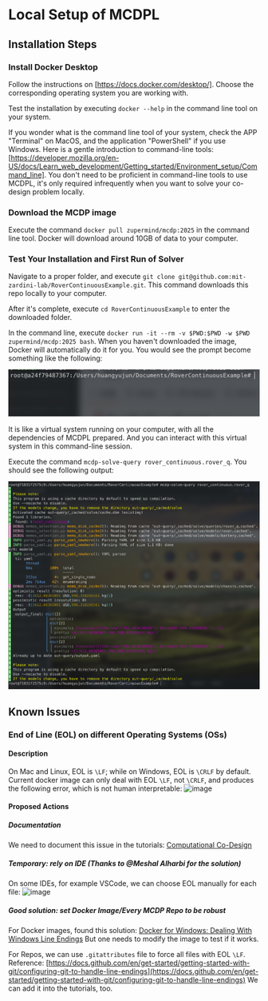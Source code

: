 # Local Setup of MCDPL

## Installation Steps

### Install Docker Desktop

Follow the instructions on [https://docs.docker.com/desktop/].
Choose the corresponding operating system you are working with.

Test the installation by executing `docker --help` in the command line tool on your system.

If you wonder what is the command line tool of your system, check the APP "Terminal" on MacOS, and the application "PowerShell" if you use Windows.
Here is a gentle introduction to command-line tools: [https://developer.mozilla.org/en-US/docs/Learn_web_development/Getting_started/Environment_setup/Command_line].
You don't need to be proficient in command-line tools to use MCDPL, it's only required infrequently when you want to solve your co-design problem locally.

### Download the MCDP image

Execute the command `docker pull zupermind/mcdp:2025` in the command line tool.
Docker will download around 10GB of data to your computer.

### Test Your Installation and First Run of Solver

Navigate to a proper folder, and execute `git clone git@github.com:mit-zardini-lab/RoverContinuousExample.git`.
This command downloads this repo locally to your computer.

After it's complete, execute `cd RoverContinuousExample` to enter the downloaded folder.

In the command line, execute `docker run -it --rm -v $PWD:$PWD -w $PWD zupermind/mcdp:2025 bash`.
When you haven't downloaded the image, Docker will automatically do it for you.
You would see the prompt become something like the following:

![Prompt inside the container](pics/prompt-in-container.png)

It is like a virtual system running on your computer, with all the dependencies of MCDPL prepared.
And you can interact with this virtual system in this command-line session.

Execute the command `mcdp-solve-query rover_continuous.rover_q`.
You should see the following output:

![Result of Query](pics/result-of-query.png)

## Known Issues

### End of Line (EOL) on different Operating Systems (OSs)

#### Description

On Mac and Linux, EOL is `\LF`; while on Windows, EOL is `\CRLF` by default.
Current docker image can only deal with EOL `\LF`, not `\CRLF`, and produces the following error, which is not human interpretable:
<img width="1100" alt="image" src="https://github.com/user-attachments/assets/c8fedb87-6630-4c06-9c3a-0c1ad525331b">

#### Proposed Actions

##### Documentation

We need to document this issue in the tutorials: [Computational Co-Design](https://storage.zuper.ai/sync/zupermind/mcdp-book/z7-prod/test/last/test-job/public.pdf)

##### Temporary: rely on IDE (Thanks to @Meshal Alharbi for the solution)

On some IDEs, for example VSCode, we can choose EOL manually for each file:
<img width="664" alt="image" src="https://github.com/user-attachments/assets/b5dc661b-1f08-4a9f-b478-ceaf6760edcd">

##### Good solution: set Docker Image/Every MCDP Repo to be robust

For Docker images, found this solution: [Docker for Windows: Dealing With Windows Line Endings](https://willi.am/blog/2016/08/11/docker-for-windows-dealing-with-windows-line-endings/)
But one needs to modify the image to test if it works.

For Repos, we can use `.gitattributes` file to force all files with EOL `\LF`. Reference: [https://docs.github.com/en/get-started/getting-started-with-git/configuring-git-to-handle-line-endings](https://docs.github.com/en/get-started/getting-started-with-git/configuring-git-to-handle-line-endings)
We can add it into the tutorials, too.
